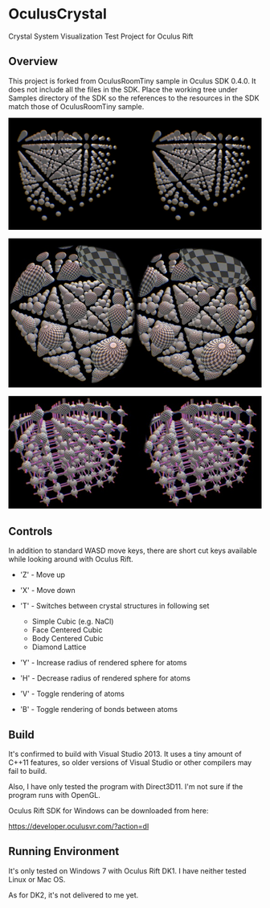 OculusCrystal
=============

Crystal System Visualization Test Project for Oculus Rift


Overview
--------

This project is forked from OculusRoomTiny sample in Oculus SDK 0.4.0.
It does not include all the files in the SDK.
Place the working tree under Samples directory of the SDK so the references
to the resources in the SDK match those of OculusRoomTiny sample.


![Screenshot](media/screenshot001.jpg)

![Screenshot](media/screenshot002.jpg)

![Screenshot](media/screenshot003.jpg)


Controls
--------

In addition to standard WASD move keys, there are short cut keys available
while looking around with Oculus Rift.

* 'Z' - Move up

* 'X' - Move down

* 'T' - Switches between crystal structures in following set
	* Simple Cubic (e.g. NaCl)
	* Face Centered Cubic
	* Body Centered Cubic
	* Diamond Lattice

* 'Y' - Increase radius of rendered sphere for atoms

* 'H' - Decrease radius of rendered sphere for atoms

* 'V' - Toggle rendering of atoms

* 'B' - Toggle rendering of bonds between atoms


Build
-----

It's confirmed to build with Visual Studio 2013.
It uses a tiny amount of C++11 features, so older versions of Visual Studio
or other compilers may fail to build.

Also, I have only tested the program with Direct3D11.  I'm not sure if the
program runs with OpenGL.

Oculus Rift SDK for Windows can be downloaded from here:

https://developer.oculusvr.com/?action=dl


Running Environment
-------------------

It's only tested on Windows 7 with Oculus Rift DK1.
I have neither tested Linux or Mac OS.

As for DK2, it's not delivered to me yet.
